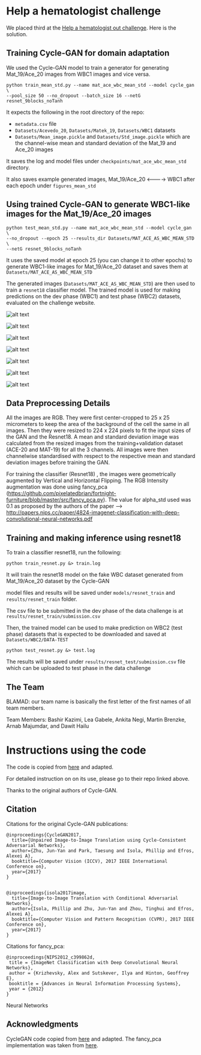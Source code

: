 # Help a hematologist challenge

We placed third at the [Help a hematologist out challenge](https://helmholtz-data-challenges.de/web/challenges/challenge-page/93/overview). Here is the solution.

## Training Cycle-GAN for domain adaptation

We used the Cycle-GAN model to train a generator for generating Mat_19/Ace_20 images from WBC1 images and vice versa.

```
python train_mean_std.py --name mat_ace_wbc_mean_std --model cycle_gan \
--pool_size 50 --no_dropout --batch_size 16 --netG resnet_9blocks_noTanh
```

It expects the following in the root directory of the repo:

- `metadata.csv` file
- `Datasets/Acevedo_20`, `Datasets/Matek_19`, `Datasets/WBC1` datasets
- `Datasets/Mean_image.pickle` and `Datasets/Std_image.pickle` which are the channel-wise mean and standard deviation of the Mat_19 and Ace_20 images

It saves the log and model files under `checkpoints/mat_ace_wbc_mean_std` directory.

It also saves example generated images, Mat_19/Ace_20 <----> WBC1 after each epoch under `figures_mean_std` 

## Using trained Cycle-GAN to generate WBC1-like images for the Mat_19/Ace_20 images

```
python test_mean_std.py --name mat_ace_wbc_mean_std --model cycle_gan \
--no_dropout --epoch 25 --results_dir Datasets/MAT_ACE_AS_WBC_MEAN_STD \
--netG resnet_9blocks_noTanh
```

It uses the saved model at epoch 25 (you can change it to other epochs) to generate WBC1-like images
for Mat_19/Ace_20 dataset and saves them at `Datasets/MAT_ACE_AS_WBC_MEAN_STD`

The generated images (`Datasets/MAT_ACE_AS_WBC_MEAN_STD`) are then used to train a `resnet18` 
classifier model. The trained model is used for making predictions on the dev phase (WBC1) and 
test phase (WBC2) datasets, evaluated on the challenge website.

![alt text](https://github.com/Bashirkazimi/Help-a-hematologist-out-Challenge/blob/main/examples/0.png)

![alt text](https://github.com/Bashirkazimi/Help-a-hematologist-out-Challenge/blob/main/examples/10.png)

![alt text](https://github.com/Bashirkazimi/Help-a-hematologist-out-Challenge/blob/main/examples/11.png)

![alt text](https://github.com/Bashirkazimi/Help-a-hematologist-out-Challenge/blob/main/examples/12.png)

![alt text](https://github.com/Bashirkazimi/Help-a-hematologist-out-Challenge/blob/main/examples/13.png)

![alt text](https://github.com/Bashirkazimi/Help-a-hematologist-out-Challenge/blob/main/examples/1.png)

![alt text](https://github.com/Bashirkazimi/Help-a-hematologist-out-Challenge/blob/main/examples/2.png)


## Data Preprocessing Details

All the images are RGB. They were first center-cropped to  25 x 25 micrometers to keep the area of the background of the cell the same in all images. Then they were resized to 224 x 224 pixels to fit the input sizes of the GAN and the Resnet18.
A mean and standard deviation image was calculated from the resized images from the training+validation dataset (ACE-20 and MAT-19) for all the 3 channels.
All images were then channelwise standardised with respect to the respective mean and standard deviation images before training the GAN.

For training the classifier (Resnet18) , the images were geometrically augmented by Vertical and Horizontal Flipping. The RGB Intensity augmentation was done using fancy_pca (https://github.com/pixelatedbrian/fortnight-furniture/blob/master/src/fancy_pca.py). The value for alpha_std used was 0.1 as proposed by the authors of the paper --> http://papers.nips.cc/paper/4824-imagenet-classification-with-deep-convolutional-neural-networks.pdf



 
## Training and making inference using resnet18

To train a classifier resnet18, run the following:

```
python train_resnet.py &> train.log
```

It will train the resnet18 model on the fake WBC dataset generated from Mat_19/Ace_20 dataset by the Cycle-GAN

model files and results will be saved under `models/resnet_train` and `results/resnet_train` folder.

The csv file to be submitted in the dev phase of the data challenge is at `results/resnet_train/submission.csv`

Then, the trained model can be used to make prediction on WBC2 (test phase) datasets that is
expected to be downloaded and saved at `Datasets/WBC2/DATA-TEST`

```
python test_resnet.py &> test.log
```

The results will be saved under `results/resnet_test/submission.csv` file which can be uploaded to test phase in the
data challenge

## The Team

BLAMAD: our team name is basically the first letter of the first names of all team members.

Team Members: Bashir Kazimi, Lea Gabele, Ankita Negi, Martin Brenzke, Arnab Majumdar, and Dawit Hailu

# Instructions using the code

The code is copied from [here](https://github.com/junyanz/pytorch-CycleGAN-and-pix2pix) and adapted.

For detailed instruction on on its use, please go to their repo linked above.

Thanks to the original authors of Cycle-GAN.



## Citation
Citations for the original Cycle-GAN publications:
```
@inproceedings{CycleGAN2017,
  title={Unpaired Image-to-Image Translation using Cycle-Consistent Adversarial Networks},
  author={Zhu, Jun-Yan and Park, Taesung and Isola, Phillip and Efros, Alexei A},
  booktitle={Computer Vision (ICCV), 2017 IEEE International Conference on},
  year={2017}
}


@inproceedings{isola2017image,
  title={Image-to-Image Translation with Conditional Adversarial Networks},
  author={Isola, Phillip and Zhu, Jun-Yan and Zhou, Tinghui and Efros, Alexei A},
  booktitle={Computer Vision and Pattern Recognition (CVPR), 2017 IEEE Conference on},
  year={2017}
}
```
Citations for fancy_pca:
```
@inproceedings{NIPS2012_c399862d,
 title = {ImageNet Classification with Deep Convolutional Neural Networks},
 author = {Krizhevsky, Alex and Sutskever, Ilya and Hinton, Geoffrey E},
 booktitle = {Advances in Neural Information Processing Systems},
 year = {2012}
}
```

Neural Networks
## Acknowledgments
CycleGAN code copied from [here](https://github.com/junyanz/pytorch-CycleGAN-and-pix2pix) and adapted.
The fancy_pca implementation was taken from [here](https://github.com/pixelatedbrian/fortnight-furniture/blob/master/src/fancy_pca.py).
